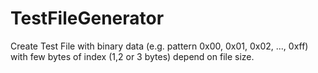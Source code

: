 # TestFileGenerator
Create Test File with binary data (e.g. pattern 0x00, 0x01, 0x02, ..., 0xff) with few bytes of index (1,2 or 3 bytes) depend on file size.
